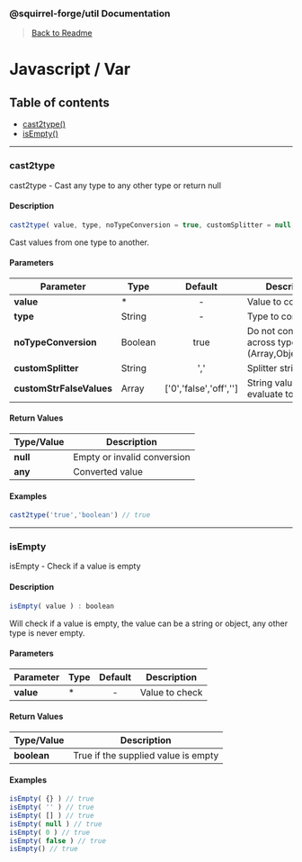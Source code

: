### @squirrel-forge/util Documentation

> [Back to Readme](../../README.md)

# Javascript / Var

## Table of contents

 - [cast2type()](#cast2type)
 - [isEmpty()](#isEmpty)

---

### cast2type

cast2type - Cast any type to any other type or return null

#### Description

```javascript
cast2type( value, type, noTypeConversion = true, customSplitter = null, customStrFalseValues = null ) : *
```

Cast values from one type to another.

#### Parameters
Parameter                | Type    | Default                | Description
------------------------ | ------- |:----------------------:| ---
**value**                | *       |           -            | Value to convert
**type**                 | String  |           -            | Type to convert to
**noTypeConversion**     | Boolean |          true          | Do not convert across types (Array,Object,String)
**customSplitter**       | String  |          ','           | Splitter string 
**customStrFalseValues** | Array   | ['0','false','off',''] | String values that evaluate to false

#### Return Values
Type/Value | Description
---------- | ---
**null**   | Empty or invalid conversion
**any**    | Converted value

#### Examples

```javascript
cast2type('true','boolean') // true
```

---

### isEmpty

isEmpty - Check if a value is empty

#### Description

```javascript
isEmpty( value ) : boolean
```

Will check if a value is empty, the value can be a string or object, any other type is never empty.

#### Parameters
Parameter | Type | Default | Description
--------- | ---- |:-------:| ---
**value** |   *  |    -    | Value to check

#### Return Values
Type/Value  | Description
----------- | ---
**boolean** | True if the supplied value is empty

#### Examples

```javascript
isEmpty( {} ) // true
isEmpty( '' ) // true
isEmpty( [] ) // true
isEmpty( null ) // true
isEmpty( 0 ) // true
isEmpty( false ) // true
isEmpty() // true
```
